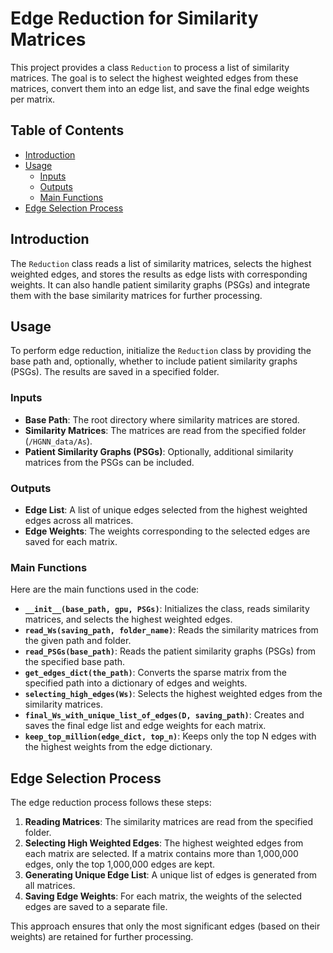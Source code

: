 # Edge Reduction for Similarity Matrices

This project provides a class `Reduction` to process a list of similarity matrices. The goal is to select the highest weighted edges from these matrices, convert them into an edge list, and save the final edge weights per matrix.

## Table of Contents

- [Introduction](#introduction)
- [Usage](#usage)
  - [Inputs](#inputs)
  - [Outputs](#outputs)
  - [Main Functions](#main-functions)
- [Edge Selection Process](#edge-selection-process)

## Introduction

The `Reduction` class reads a list of similarity matrices, selects the highest weighted edges, and stores the results as edge lists with corresponding weights. It can also handle patient similarity graphs (PSGs) and integrate them with the base similarity matrices for further processing.

## Usage

To perform edge reduction, initialize the `Reduction` class by providing the base path and, optionally, whether to include patient similarity graphs (PSGs). The results are saved in a specified folder.

### Inputs

- **Base Path**: The root directory where similarity matrices are stored.
- **Similarity Matrices**: The matrices are read from the specified folder (`/HGNN_data/As`).
- **Patient Similarity Graphs (PSGs)**: Optionally, additional similarity matrices from the PSGs can be included.

### Outputs

- **Edge List**: A list of unique edges selected from the highest weighted edges across all matrices.
- **Edge Weights**: The weights corresponding to the selected edges are saved for each matrix.

### Main Functions

Here are the main functions used in the code:

- **`__init__(base_path, gpu, PSGs)`**: Initializes the class, reads similarity matrices, and selects the highest weighted edges.
- **`read_Ws(saving_path, folder_name)`**: Reads the similarity matrices from the given path and folder.
- **`read_PSGs(base_path)`**: Reads the patient similarity graphs (PSGs) from the specified base path.
- **`get_edges_dict(the_path)`**: Converts the sparse matrix from the specified path into a dictionary of edges and weights.
- **`selecting_high_edges(Ws)`**: Selects the highest weighted edges from the similarity matrices.
- **`final_Ws_with_unique_list_of_edges(D, saving_path)`**: Creates and saves the final edge list and edge weights for each matrix.
- **`keep_top_million(edge_dict, top_n)`**: Keeps only the top N edges with the highest weights from the edge dictionary.

## Edge Selection Process

The edge reduction process follows these steps:

1. **Reading Matrices**: The similarity matrices are read from the specified folder.
2. **Selecting High Weighted Edges**: The highest weighted edges from each matrix are selected. If a matrix contains more than 1,000,000 edges, only the top 1,000,000 edges are kept.
3. **Generating Unique Edge List**: A unique list of edges is generated from all matrices.
4. **Saving Edge Weights**: For each matrix, the weights of the selected edges are saved to a separate file.

This approach ensures that only the most significant edges (based on their weights) are retained for further processing.

